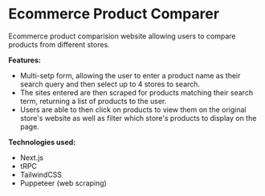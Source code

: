 # Ecommerce Product Comparer

Ecommerce product comparision website allowing users to compare products from different stores.

**Features:**

- Multi-setp form, allowing the user to enter a product name as their search query and then select up to 4 stores to search.
- The sites entered are then scraped for products matching their search term, returning a list of products to the user.
- Users are able to then click on products to view them on the original store's website as well as filter which store's products to display on the page.

**Technologies used:**

- Next.js
- tRPC
- TailwindCSS
- Puppeteer (web scraping)
